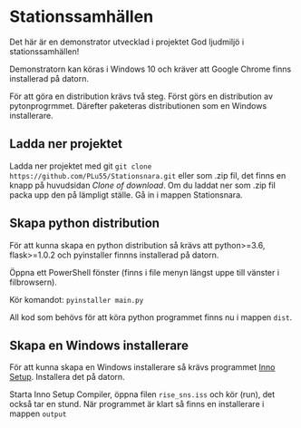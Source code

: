 # Stationssamhällen

Det här är en demonstrator utvecklad i projektet God ljudmiljö i stationssamhällen!

Demonstratorn kan köras i Windows 10 och kräver att Google Chrome finns installerad på datorn.

För att göra en distribution krävs två steg. Först görs en distribution av pytonprogrmmet. Därefter paketeras distributionen som en Windows installerare.

## Ladda ner projektet

Ladda ner projektet med git ```git clone https://github.com/PLu55/Stationsnara.git``` eller som .zip fil, det finns en knapp på huvudsidan *Clone of download*. Om du laddat ner som .zip fil packa upp den på lämpligt ställe. Gå in i mappen Stationsnara.

## Skapa python distribution

För att kunna skapa en python distribution så krävs att python>=3.6, flask>=1.0.2 och pyinstaller finnns installerad på datorn.  

Öppna ett PowerShell fönster (finns i file menyn längst uppe till vänster i filbrowsern).

Kör komandot: ```pyinstaller main.py```

All kod som behövs för att köra python programmet finns nu i mappen ```dist```. 

## Skapa en Windows installerare

För att kunna skapa en Windows installerare så krävs programmet [Inno Setup](http://www.jrsoftware.org/isdl.php). Installera det på datorn.

Starta Inno Setup Compiler, öppna filen ```rise_sns.iss``` och kör (run), det också tar en stund. När programmet är klart så finns en installerare i mappen ```output```
